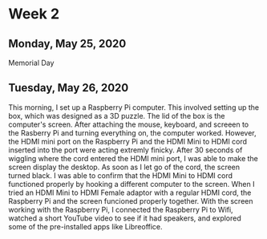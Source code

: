 # Week 2

## Monday, May 25, 2020
Memorial Day

## Tuesday, May 26, 2020
This morning, I set up a Raspberry Pi computer. This involved setting up the box, which was designed as a 3D puzzle. The lid of the box is the computer's screen. After attaching the mouse, keyboard, and screeen to the Rasberry Pi and turning everything on, the computer worked. However, the HDMI mini port on the Raspberry Pi and the HDMI Mini to HDMI cord inserted into the port were acting extremly finicky. After 30 seconds of wiggling where the cord entered the HDMI mini port, I was able to make the screen display the desktop. As soon as I let go of the cord, the screen turned black. I was able to confirm that the HDMI Mini to HDMI cord functioned properly by hooking a different computer to the screen. When I tried an HDMI Mini to HDMI Female adaptor with a regular HDMI cord, the Raspberry Pi and the screen funcioned properly together. With the screen working with the Raspberry Pi, I connected the Raspberry Pi to Wifi, watched a short YouTube video to see if it had speakers, and explored some of the pre-installed apps like Libreoffice. 


